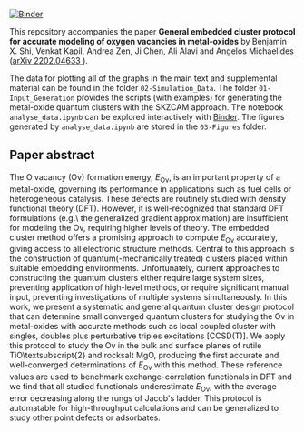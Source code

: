 [![Binder](https://mybinder.org/badge_logo.svg)](https://mybinder.org/v2/gh/benshi97/Data_Embedded_Cluster_Protocol/HEAD?labpath=analyse_data.ipynb)

This repository accompanies the paper **General embedded cluster protocol for accurate modeling of oxygen vacancies in
metal-oxides** by Benjamin X. Shi, Venkat Kapil, Andrea Zen, Ji Chen, Ali Alavi and Angelos
Michaelides ([arXiv 2202.04633 ](https://arxiv.org/abs/2202.04633)).

The data for plotting all of the graphs in the main text and supplemental material can be found in the folder `02-Simulation_Data`. The folder `01-Input_Generation` provides the scripts (with examples) for generating the metal-oxide quantum clusters with the SKZCAM approach. The notebook `analyse_data.ipynb` can be explored interactively with [Binder](https://mybinder.org/v2/gh/benshi97/Data_Embedded_Cluster_Protocol/HEAD?labpath=analyse_data.ipynb). The figures generated by `analyse_data.ipynb` are stored in the `03-Figures` folder.


## Paper abstract

The O vacancy (Ov) formation energy, $E_\textrm{Ov}$, is an important property of a metal-oxide, governing its performance in applications such as fuel cells or heterogeneous catalysis. These defects are routinely studied with density functional theory (DFT). However, it is well-recognized that standard DFT formulations (e.g.\ the generalized gradient approximation) are insufficient for modeling the Ov, requiring higher levels of theory. The embedded cluster method offers a promising approach to compute $E_\textrm{Ov}$ accurately, giving access to all electronic structure methods. Central to this approach is the construction of quantum(-mechanically treated) clusters placed within suitable embedding environments. Unfortunately, current approaches to constructing the quantum clusters either require large system sizes, preventing application of high-level methods, or require significant manual input, preventing investigations of multiple systems simultaneously. In this work, we present a systematic and general quantum cluster design protocol that can determine small converged quantum clusters for studying the Ov in metal-oxides with accurate methods such as local coupled cluster with singles, doubles plus perturbative triples excitations [CCSD(T)]. We apply this protocol to study the Ov in the bulk and surface planes of rutile TiO\textsubscript{2} and rocksalt MgO, producing the first accurate and well-converged determinations of $E_\textrm{Ov}$ with this method. These reference values are used to benchmark exchange-correlation functionals in DFT and we find that all studied functionals underestimate $E_\textrm{Ov}$, with the average error decreasing along the rungs of Jacob's ladder. This protocol is automatable for high-throughput calculations and can be generalized to study other point defects or adsorbates.

